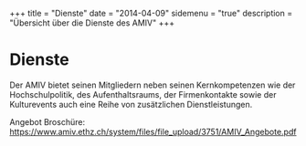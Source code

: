 +++
title = "Dienste"
date = "2014-04-09"
sidemenu = "true"
description = "Übersicht über die Dienste des AMIV"
+++

# Dienste

Der AMIV bietet seinen Mitgliedern neben seinen Kernkompetenzen wie der Hochschulpolitik, des Aufenthaltsraums, der Firmenkontakte sowie der Kulturevents auch eine Reihe von zusätzlichen Dienstleistungen.

Angebot Broschüre: https://www.amiv.ethz.ch/system/files/file_upload/3751/AMIV_Angebote.pdf
